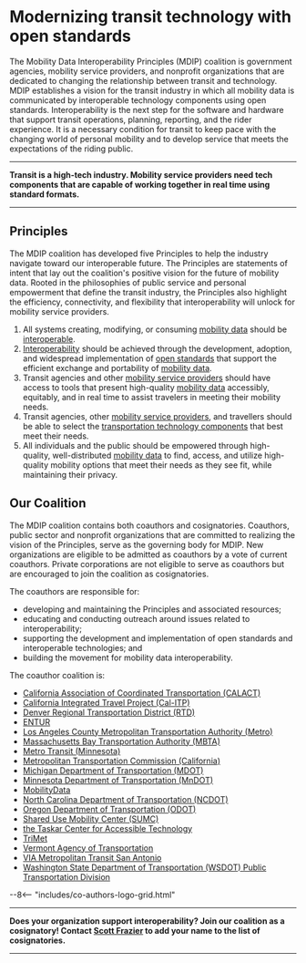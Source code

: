 # Modernizing transit technology with open standards

The Mobility Data Interoperability Principles (MDIP) coalition is government agencies, mobility service providers, and nonprofit organizations that are dedicated to changing the relationship between transit and technology. MDIP establishes a vision for the transit industry in which all mobility data is communicated by interoperable technology components using open standards. Interoperability is the next step for the software and hardware that support transit operations, planning, reporting, and the rider experience. It is a necessary condition for transit to keep pace with the changing world of personal mobility and to develop service that meets the expectations of the riding public.

---

**Transit is a high-tech industry. Mobility service providers need tech components that are capable of working together in real time using standard formats.**

---

## Principles

The MDIP coalition has developed five Principles to help the industry navigate toward our interoperable future. The Principles are statements of intent that lay out the coalition's positive vision for the future of mobility data. Rooted in the philosophies of public service and personal empowerment that define the transit industry, the Principles also highlight the efficiency, connectivity, and flexibility that interoperability will unlock for mobility service providers.

1. All systems creating, modifying, or consuming [mobility data](definitions.md#mobility_data) should be [interoperable](definitions.md#interoperability).
2. [Interoperability](definitions.md#interoperability) should be achieved through the development, adoption, and widespread implementation of [open standards](definitions.md#open_standard) that support the efficient exchange and portability of [mobility data](definitions.md#mobility_data).
3. Transit agencies and other [mobility service providers](definitions.md#mobility_service_provider) should have access to tools that present high-quality [mobility data](definitions.md#mobility_data) accessibly, equitably, and in real time to assist travelers in meeting their mobility needs.
4. Transit agencies, other [mobility service providers](definitions.md#mobility_service_provider), and travellers should be able to select the [transportation technology components](definitions.md#mobility_technology_component) that best meet their needs.
5. All individuals and the public should be empowered through high-quality, well-distributed [mobility data](definitions.md#mobility_data) to find, access, and utilize high-quality mobility options that meet their needs as they see fit, while maintaining their privacy.

## Our Coalition

The MDIP coalition contains both coauthors and cosignatories. Coauthors, public sector and nonprofit organizations that are committed to realizing the vision of the Principles, serve as the governing body for MDIP. New organizations are eligible to be admitted as coauthors by a vote of current coauthors. Private corporations are not eligible to serve as coauthors but are encouraged to join the coalition as cosignatories.

The coauthors are responsible for:

- developing and maintaining the Principles and associated resources;
- educating and conducting outreach around issues related to interoperability;
- supporting the development and implementation of open standards and interoperable technologies; and
- building the movement for mobility data interoperability.

The coauthor coalition is:

- [California Association of Coordinated Transportation (CALACT)](https://calact.org/)
- [California Integrated Travel Project (Cal-ITP)](https://www.calitp.org/)
- [Denver Regional Transportation District (RTD)](https://www.rtd-denver.com/)
- [ENTUR](https://entur.no/)
- [Los Angeles County Metropolitan Transportation Authority (Metro)](https://www.metro.net/)
- [Massachusetts Bay Transportation Authority (MBTA)](https://www.mbta.com/)
- [Metro Transit (Minnesota)](https://www.metrotransit.org/home)
- [Metropolitan Transportation Commission (California)](https://mtc.ca.gov/)
- [Michigan Department of Transportation (MDOT)](https://www.michigan.gov/mdot)
- [Minnesota Department of Transportation (MnDOT)](https://www.dot.state.mn.us/)
- [MobilityData](https://mobilitydata.org/)
- [North Carolina Department of Transportation (NCDOT)](https://www.ncdot.gov/Pages/default.aspx)
- [Oregon Department of Transportation (ODOT)](https://www.oregon.gov/odot/pages/index.aspx)
- [Shared Use Mobility Center (SUMC)](https://sharedusemobilitycenter.org/)
- [the Taskar Center for Accessible Technology](https://tcat.cs.washington.edu/)
- [TriMet](https://trimet.org/home/)
- [Vermont Agency of Transportation](https://vtrans.vermont.gov/)
- [VIA Metropolitan Transit San Antonio](https://www.viainfo.net/)
- [Washington State Department of Transportation (WSDOT) Public Transportation Division](https://wsdot.wa.gov/)

--8<-- "includes/co-authors-logo-grid.html"

---

**Does your organization support interoperability? Join our coalition as a cosignatory! Contact [Scott Frazier](mailto:scott.frazier@dot.ca.gov) to add your name to the list of cosignatories.**

---
